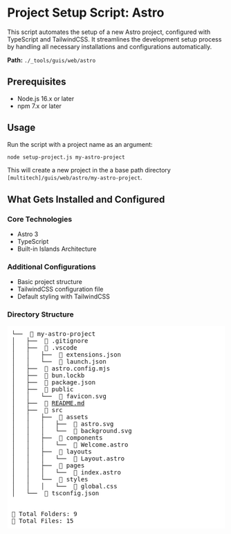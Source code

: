 # Project Setup Script: Astro

This script automates the setup of a new Astro project, configured with TypeScript and TailwindCSS. It streamlines the development setup process by handling all necessary installations and configurations automatically.

**Path:** `./_tools/guis/web/astro`

## Prerequisites

- Node.js 16.x or later
- npm 7.x or later

## Usage

Run the script with a project name as an argument:

```bash
node setup-project.js my-astro-project
```

This will create a new project in the a base path directory `[multitech]/guis/web/astro/my-astro-project`.

## What Gets Installed and Configured

### Core Technologies
- Astro 3
- TypeScript
- Built-in Islands Architecture

### Additional Configurations
- Basic project structure
- TailwindCSS configuration file
- Default styling with TailwindCSS


### Directory Structure
<pre style="background-color: white; padding: 10px;">
└──  📂 my-astro-project
│   ├──  📄 .gitignore
│   ├──  📂 .vscode
│   │   ├──  📄 extensions.json
│   │   └──  📄 launch.json
│   ├──  📄 astro.config.mjs
│   ├──  📄 bun.lockb
│   ├──  📄 package.json
│   ├──  📂 public
│   │   └──  📄 favicon.svg
│   ├──  📄 <a href="my-astro-project/README.md">README.md</a>
│   ├──  📂 src
│   │   ├──  📂 assets
│   │   │   ├──  📄 astro.svg
│   │   │   └──  📄 background.svg
│   │   ├──  📂 components
│   │   │   └──  📄 Welcome.astro
│   │   ├──  📂 layouts
│   │   │   └──  📄 Layout.astro
│   │   ├──  📂 pages
│   │   │   └──  📄 index.astro
│   │   └──  📂 styles
│   │   │   └──  📄 global.css
│   └──  📄 tsconfig.json


📂 Total Folders: 9
📄 Total Files: 15
</pre>
